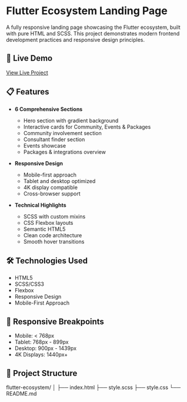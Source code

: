 # Flutter Ecosystem Landing Page

A fully responsive landing page showcasing the Flutter ecosystem, built with pure HTML and SCSS. This project demonstrates modern frontend development practices and responsive design principles.

## 🚀 Live Demo

[View Live Project](https://yourusername.github.io/flutter-ecosystem)

## 📋 Features

- **6 Comprehensive Sections**
  - Hero section with gradient background
  - Interactive cards for Community, Events & Packages
  - Community involvement section
  - Consultant finder section
  - Events showcase
  - Packages & integrations overview

- **Responsive Design**
  - Mobile-first approach
  - Tablet and desktop optimized
  - 4K display compatible
  - Cross-browser support

- **Technical Highlights**
  - SCSS with custom mixins
  - CSS Flexbox layouts
  - Semantic HTML5
  - Clean code architecture
  - Smooth hover transitions

## 🛠️ Technologies Used

- HTML5
- SCSS/CSS3
- Flexbox
- Responsive Design
- Mobile-First Approach

## 📱 Responsive Breakpoints

- Mobile: < 768px
- Tablet: 768px - 899px
- Desktop: 900px - 1439px
- 4K Displays: 1440px+

## 🎯 Project Structure

flutter-ecosystem/
│
├── index.html
├── style.scss
├── style.css
└── README.md